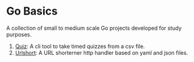# Go Basics

A collection of small to medium scale Go projects developed for study purposes.

1. [Quiz](https://github.com/Smelton01/go-basics/tree/master/quiz): A cli tool to take timed quizzes from a csv file. 
2. [Urlshort](https://github.com/Smelton01/go-basics/tree/master/urlshort): A URL shorterner http handler based on yaml and json files.
